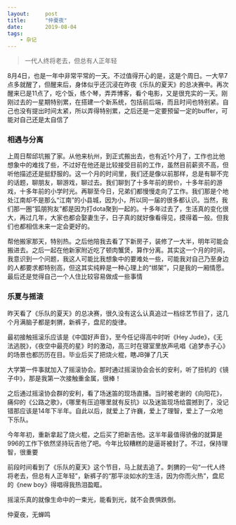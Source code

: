 ```yaml
---
layout:     post
title:      "仲夏夜"
date:       2019-08-04
tags:
    - 杂记
---
```


> 一代人终将老去，但总有人正年轻

8月4日，也是一年中非常平常的一天。不过值得开心的是，这是个周日。一大早7点多就醒了，但醒来后，身体似乎还沉浸在昨夜《乐队的夏天》的总决赛中。再次醒来已是11点了，吃个饭，练个琴，弄弄博客，看个电影，又是很充实的一天。刚刚过去的一星期特别累，在搭建一个新系统，包括前后端，而且时间也特别紧。自己也没有提出时间太紧，所以弄得特别累，之后还是一定要预留一定的buffer，可能对自己还是太自信了

### 相遇与分离

上周日帮邱坑搬了家。从他来杭州，到正式搬出去，也有近1个月了，工作也比他想象中的难找了些，不过好在他还是比较接受目前的工作，虽然目前薪资不高，但听他描述还是挺舒服的。这一个月的时间里，我们还是像以前那样，总是有聊不完的话题，聊朋友，聊游戏，聊过去。我们聊到了十多年前的房价，十多年前的游戏，十多年前的小学时光。再聊至今日，兄弟们都慢慢走向了工作。我们那是个地处江南却不是那么“江南”的小县城，因为小，所以同一届的很多都认识。当然，我们那一圈“狐朋狗友”都是因为打dota聚到一起的。十多年过去了，生活真的变化很大，再过几年，大家也都会娶妻生子，日子真的就好像看得见，摸得着一般。但我们也都相信未来一定会更好的。

帮他搬家那天，特别热。之后他陪我去看了下新房子，装修了一大半，明年可能会搬进去。之后一起在他新家附近吃了顿肉蟹煲，算作分离。其实这一个月的时间，我意识到一个问题，我这人可能比我想象中的要难处一些，可能我对自己乃至身边的人都要求都特别高，但这其实纯粹是一种心理上的“绑架”，只是我的一厢情愿。最后还是觉得自己一个人住比较容易做成一些事情

### 乐夏与摇滚

昨天看了《乐队的夏天》的总决赛，很久没有这么认真追过一档综艺节目了，这几个月满脑子都是刺猬，新裤子，盘尼的旋律。

最初接触摇滚乐应该是《中国好声音》，至今任记得高中时听《Hey Jude》，《无法逃脱》，《夜空中最亮的星》时的激动，高三时在寝室里放声吼唱《追梦赤子心》的场景也都历历在目。毕业后买了把烧火棍，瞎JB弹了几天

大学第一件事就加入了摇滚协会。那时通过摇滚协会会长的安利，听了扭机的《镜子中》，那是我第一次接触重金属，很棒！

之后通过摇滚协会群的安利，看了场迷笛的现场直播。当时被老谢的《向阳花》，痛仰的《公路之歌》，《哪里有压迫哪里就有反抗》以及迷笛现场给震撼到了，没记错那应该是14年下半年。自此以后，就爱上了许巍，爱上了理智，爱上了一众地下乐队。

今年年初，重新拿起了烧火棍，之后买了把新吉他。这半年最值得骄傲的就算是996的工作下依然坚持玩吉他了吧。今年比较糟糕的是逼哥被封了。不过，保持理智，很重要

前段时间看到了《乐队的夏天》这个节目，马上就去追了。刺猬的一句“一代人终将老去，但总有人正年轻”，新裤子的“那平淡如水的生活，因为你而火热”，盘尼的《new boy》得唱得我热泪盈眶。

摇滚乐真的就像生命中的一束光，能看到光，就不会畏惧跌倒。

仲夏夜，无蝉鸣